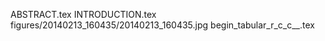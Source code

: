ABSTRACT.tex
INTRODUCTION.tex
figures/20140213_160435/20140213_160435.jpg
begin_tabular_r_c_c__.tex
